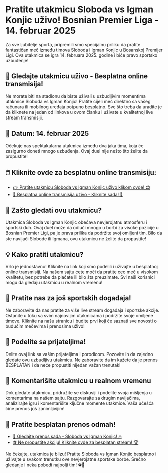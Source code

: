 # Pratite utakmicu Sloboda vs Igman Konjic uživo! Bosnian Premier Liga - 14. februar 2025

Za sve ljubitelje sporta, pripremili smo specijalnu priliku da pratite fantastičan meč između timova Sloboda i Igman Konjic u Bosanskoj Premijer Ligi. Ova utakmica se igra 14. februara 2025. godine i biće pravo sportsko uzbuđenje!

## 🎯 Gledajte utakmicu uživo - Besplatna online transmisija!

Ne morate biti na stadionu da biste uživali u uzbudljivim momentima utakmice Sloboda vs Igman Konjic! Pratite cijeli meč direktno sa vašeg računara ili mobilnog uređaja potpuno besplatno. Sve što treba da uradite je da kliknete na jedan od linkova u ovom članku i uživate u kvalitetnoj live stream transmisiji.

## 📅 Datum: 14. februar 2025

Očekuje nas spektakularna utakmica između dva jaka tima, koja će zasigurno doneti mnogo uzbuđenja. Ovaj duel nije nešto što želite da propustite!

## 🖱️ Kliknite ovde za besplatnu online transmisiju:

- [👉 Pratite utakmicu Sloboda vs Igman Konjic uživo klikom ovde! 📺](https://tinyurl.com/livestreamfreeo?st=Sloboda+vs+Igman+Konjic&si=ghc)
- [🎥 Besplatna online transmisija uživo - Kliknite sada! 🎉](https://tinyurl.com/livestreamfreeo?st=Sloboda+vs+Igman+Konjic&si=ghc)

## 🔔 Zašto gledati ovu utakmicu?

Utakmica Sloboda vs Igman Konjic obećava nevjerojatnu atmosferu i sportski duh. Ovaj duel može da odluči mnogo u borbi za visoke pozicije u Bosnian Premier Ligi, pa je prava prilika da podržite svoj omiljeni tim. Bilo da ste navijači Slobode ili Igmana, ovu utakmicu ne želite da propustite!

## 💡 Kako pratiti utakmicu?

Vrlo je jednostavno! Kliknite na link koji smo podelili i uživajte u besplatnoj online transmisiji. Na našem sajtu ćete moći da pratite ceo meč u visokom kvalitetu, bez potrebe da plaćate ili bilo šta preuzimate. Svi naši korisnici mogu da gledaju utakmicu u realnom vremenu!

## 📲 Pratite nas za još sportskih događaja!

Ne zaboravite da nas pratite za više live stream događaja i sportske akcije. Ostanite u toku sa svim najnovijim utakmicama i podržite svoje omiljene timove. Kliknite na našu stranicu i budite prvi koji će saznati sve novosti o budućim mečevima i prenosima uživo!

## 📌 Podelite sa prijateljima!

Delite ovaj link sa vašim prijateljima i porodicom. Pozovite ih da zajedno gledate ovu uzbudljivu utakmicu. Ne zaboravite da im kažete da je prenos BESPLATAN i da neće propustiti nijedan važan trenutak!

## 💬 Komentarišite utakmicu u realnom vremenu

Dok gledate utakmicu, pridružite se diskusiji i podelite svoja mišljenja u komentarima na našem sajtu. Razgovarajte sa drugim navijačima, analizirajte igru i komentarišite ključne momente utakmice. Vaša učešća čine prenos još zanimljivijim!

## 🚀 Pratite besplatan prenos odmah!

- [👀 Gledajte prenos sada - Sloboda vs Igman Konjic! 🔥](https://tinyurl.com/livestreamfreeo?st=Sloboda+vs+Igman+Konjic&si=ghc)
- [⚽ Ne propustite akciju! Kliknite ovde za besplatan stream! 🏆](https://tinyurl.com/livestreamfreeo?st=Sloboda+vs+Igman+Konjic&si=ghc)

Ne čekajte, utakmica je blizu! Pratite Sloboda vs Igman Konjic besplatno i uživajte u svakom trenutku ove nevjerojatne sportske borbe. Srećno gledanje i neka pobedi najbolji tim! ⚽🏅
